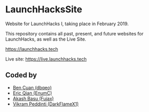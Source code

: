 # LaunchHacksSite

Website for LaunchHacks I, taking place in February 2019.

This repository contains all past, present, and future websites for LaunchHacks, as well as the Live Site.

https://launchhacks.tech

Live site: https://live.launchhacks.tech

## Coded by
 - [Ben Cuan (dbqeo)](https://github.com/dbqeo)
 - [Eric Qian (EnumC)](https://github.com/EnumC)
 - [Akash Basu (Fujax)](https://github.com/Fujax)
 - [Vikram Peddinti (DarkFlameX1)](https://github.com/DarkFlameX1)